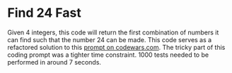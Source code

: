 # Find 24 Fast

Given 4 integers, this code will return the first combination of numbers it can find such that the number 24 can be made.
This code serves as a refactored solution to this [prompt on codewars.com](https://www.codewars.com/kata/574e890e296e412a0400149c/solutions/python).
The tricky part of this coding prompt was a tighter time constraint. 1000 tests needed to be performed in around 7 seconds.
